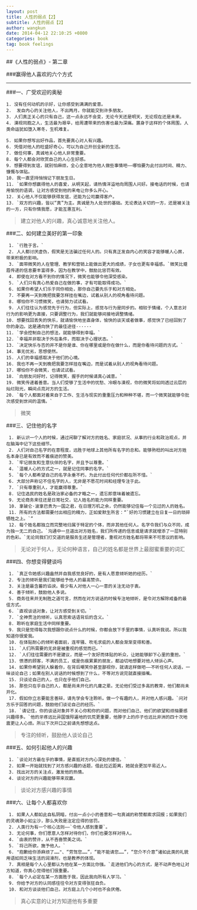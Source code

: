 ```yaml
---
layout: post
title: 人性的弱点【2】
subtitle: 人性的弱点【2】
author: wangkun 
date: 2014-04-12 22:10:25 +0800
categories: book 
tag: book feelings
---
```


##《人性的弱点》- 第二章



###赢得他人喜欢的六个方式

----------------

###一、广受欢迎的奥秘

    1. 没有任何动机的示好，让你感受到满满的爱意。
    2.  发自内心的关注他人，不出两月，你就能交到许多朋友。
    3. 人们真正关心的只有自己，这一点永远不会变，无论今天还是明天，无论现在还是未来。
    4. 漠视同胞之人，生活最为艰辛，给周遭带来的伤害也最为深痛。置身于这样的个体周围，人类命运犹如堕入寒冬，生机难复。
  
    5. 如果你想写出好作品，首先要真心对人有兴趣。
    6. 凭借对他人的旺盛好奇心，可以为自己开创全新的生活。
    7. 做任何事，真诚地关心他人非常重要。
    8. 每个人都会对欣赏自己的人心生好感。
    9. 想要得到友谊，就别怕麻烦，全心全意地为他人做些事情吧——哪怕要为此付出时间、精力、慷慨与体贴。
    10. 我一直坚持悄悄记下朋友生日。
    11. `如果你想赢得他人的喜爱，从明天起，请热情洋溢地向周围人问好。接电话的时候，也请用愉悦的语调，让对方感受到他的来电让你多么开心。`
    12. 关心他人不仅能够获得友谊，还能为公司赢得客户。
    13. `双方的兴趣，皆以“真”为主。真诚是为人处世的基础。无论表达关切的一方，还是被关注的一方，只有你情我愿，才能互惠互利。`

>建立对他人的兴趣，真心诚意地关注他人。

###二、如何建立美好的第一印象

     1. `行胜于言。`
     2. 人人都讨厌虚伪，假笑是无法骗过任何人的。只有真正发自内心的笑容才能够暖人心房，带来积极的影响。
     3. `面带微笑的人在管理、教学和营销上能做出更大的成绩，子女也更有幸福感。`微笑比蹙眉传递的信息要丰富得多，因为在教学中，鼓励比惩罚有效。
     4. 即使在对方看不到你的情况下，微笑也能够令他深受感染。
     5. `人们只有真心热爱自己在做的事，才有可能取得成功。`
     6. 如果你希望人们乐于同你相处，那你自己要先乐于和对方相处。
     7. 不要再一天到晚把我要怎样挂在嘴边，试着从别人的视角看待问题。
     8. 哪怕你不习惯微笑，也请努力试试看。
     9. 人们往往认为感觉先于行为，但实际上，感觉与行为是同步的。相较于情绪，个人意志对行为的影响更为直接，只要调整行为，我们就能够间接地调整情绪。
    10. 想要找回丢失的快乐，就请愉快地坐直身体，愉快的谈天或者做事，感觉快了已经回到了你的身边。这是通向快了的最佳途径······
    11. `学会控制自己的想法，就能够得到幸福。`
    12. `幸福并非取决于外在条件，而取决于心理状态。`
    13. `决定快乐与否的并不是你是谁、你在哪里或是你在做什么，而是你看待问题的方式。`
    14. 事无优劣，思想使然。
    15. 人们的幸福感取决于他们的心境。
    16. 我也不再一天到晚把我要怎样挂在嘴边，而是试着从别人的视角看待问题。
    17. 哪怕你不会微笑，也请试试看。
    18. `向朋友问好时，记得微笑，握手的时候请真心诚意。`
    19. 微笑传递着善意。当人们受够了生活中的忧愁、冷眼与漠视，你的微笑将如同透过云层的灿烂阳光，瞬间点亮对方的生活。
    20. `每个人都面对着来自于工作、生活与现实的重重压力和种种不堪，而一个微笑就能够令批次感受到世间的温情。`

>微笑

###三、记住他的名字

     1. 新认识一个人的时候，通过闲聊了解对方的姓名、家庭状况、从事的行业和政治观点，并在脑海中记下这些细节。
     2. 人们对自己名字的在意程度，远胜于地球上其他所有名字的总和。能够熟稔的叫出对方姓名本身已是有效而不着痕迹的赞美。
     3. `牢记朋友和生意伙伴的名字，并且予以尊重。`
     4. `温暖人心的方式之一，就是记住同事的名字。`
     5. `每个人都希望自己的名字永垂不朽，为此付出任何代价都在所不惜。`
     6. 大部分声称记不住名字的人，无非是不愿花时间和经理专注于此。
     7. `只有尊重别人，才能赢得尊重。`
     8. 记住选民的姓名是政治家必备的才略之一，遗忘即意味着被遗忘。
     9. 无论商务来往还是日常社交，记人姓名的能力同样重要。
     10. 拿破仑·波拿巴贵为一国之君，在日理万机之余，仍然能够记住每一个见过的人的姓名。
     11. 所有的方法都需要付出相应的精力，正如爱默生所言：“`好的习惯建立在日复一日的琐碎牺牲之上。`”
     12. 每个姓名都独立而完整地归属于特定的个体，而非其他任何人。名字令我们与众不同，成为独一无二的自己。`沟通中一旦道出对方姓名，我们所传递的信息或是请求就增添了一层特别的色彩。`无论同我们打交道的是服务生还是管理者，重视对方姓名都将带来不可思议的影响。

>无论对于何人，无论何种语言，自己的姓名都是世界上最甜蜜重要的词汇
        
###四、你想变得健谈吗

     1. `真正令她感兴趣盎然并自我感觉良好的，是有人愿意倾听她的经历。`
     2. 专注的倾听是我们能够给予他人的最高赞许。
     3. 关注是最含蓄的谄谀。极少有人对他人一心一意的关注无动于衷。
     4. 善于倾听，鼓励他人多说。
     5. 商务往来并无制胜之道可言，然而在对方说话的时候专注地倾听，是令对方解除戒备的最佳方式。
     6. `直视谈话对象，让对方感受到关切。`
     7. `全神贯注的倾听，认真思索话语背后的含义。`
     8. 聆听在家庭生活中同样重要。
     9. 我只是觉得每次我想跟你说点什么的时候，你都会放下手里的事情，认真听我说。所以我知道你很爱我。
     10. 在体贴耐心的倾听者面前，连牢骚、吹毛求疵的人都会渐渐变得和善。
     11. `人们所需要的无非是被重视的感觉而已。`
     12. `人们往往需要的不是建议，而是一个友好而体贴的听众，让她能够卸下心里的重担。`
     13. 愤懑的顾客，不满的员工，或是伤痕累累的朋友，都迫切地想要对他人倾诉心声。
     14. 如果你希望别人躲着你，在背后嘲笑你甚至鄙视你，就请这样做吧——不听任何人说话，一味谈论自己；如果在别人说话的时候想到了什么，不等对方说完就直接插嘴。
     15. 只谈论自己的人，也只在乎他们自己。
     16. 那些只在乎自己的人，都是尚未开化的凡庸之辈。无论他们受过多高的教育，他们都尚未开化。
     17. 假如你立志要能言善辩，请先学会专注聆听。做一个有趣的人，并对他人感兴趣。`问对方乐于回答的问题，鼓励他们谈论自己的经历。`
     18. `请记住，你的谈话对象并不关心你和你的问题，而对他们自己、他们的欲望和烦恼要感兴趣得多。`他的牙疼远比异国饿殍遍地的饥荒更重要，他脖子上的疖子也远比非洲的四十次地震更让人心烦。所以下次开口之前请先想想这点。

>专注的倾听，鼓励他人谈论自己

###五、如何引起他人的兴趣

     1. `谈论对方最在乎的事情，是直抵对方内心深处的捷径。`
     2. 如果一开始就找到了对方感兴趣的话题，借此拉近距离，她就会更加平易近人。
     3. 找出对方的关注点，激发他的热情。
     4. 谈论对方的兴趣能够带来双赢。


>谈论对方感兴趣的事情
        
        
###六、让每个人都喜欢你

     1. 如果人人都如此自私阴暗，付出一点小小的善意和一句真诚的称赞都索求回报；如果我们的灵魂渺小如尘沙，那么失败是注定应得的惩罚。
     2. 人类行为有一个核心法则——`令他人感到重要`。
     3. 无论何事，你们愿意人怎样对待你们，你们也要怎样对待人。
     4. `由衷的赞许，从不吝啬赞美之词。`
     5. `将己所欲，施予他人。`
     6. "抱歉给你添麻烦了……"、“劳驾您……”，“能不能请您……”，“您介不介意”诸如此类的礼貌用语如同乏味生活的润滑剂，也是教养的体现。
     7. 真相是每个人心里都认为他在某一方面比你强。`走进他们内心的方式，是不动声色地让对方知道，你真心觉得他们很重要。`
     8. `每个人必定在某一方面胜于我，因此我向所有人学习。`
     9. 你给予对方的认同感往往令对方变得张狂自负。
     10. 和对方谈谈他们自己，对方庭上几个小时也不会厌倦。

>真心实意的让对方知道他有多重要
        
        